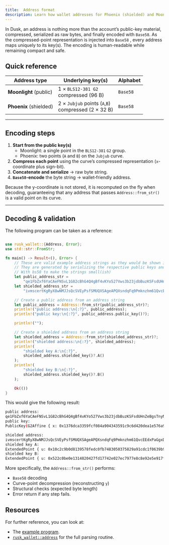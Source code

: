 ```yaml
---
title:  Address format
description: Learn how wallet addresses for Phoenix (shielded) and Moonlight (public) are encoded in Dusk.
---
```



In Dusk, an address is nothing more than the account’s public-key material, compressed, serialized as raw bytes, and finally encoded with `Base58`. As the compressed-point representation is injected into `Base58` , every address maps uniquely to its key(s). The encoding is human-readable while remaining compact and safe.

## Quick reference

| Address type | Underlying key(s) | Alphabet |
|--------------|------------------|----------|
| **Moonlight** (public) | 1 × `BLS12-381 G2` <br>compressed (96 B) | `Base58` |
| **Phoenix** (shielded) | 2 × `Jubjub` points (`A`,`B`) <br>compressed (2 × 32 B) | `Base58` |

---

## Encoding steps

1. **Start from the public key(s)**  
   * Moonlight: a single point in the `BLS12-381` `G2` group.  
   * Phoenix: two points (`A` and `B`) on the `Jubjub` curve.
2. **Compress each point** using the curve’s compressed representation (`x`-coordinate plus sign-bit).
3. **Concatenate and serialize** → raw byte string. 
4. **`Base58`-encode** the byte string → wallet‐friendly address.

Because the y-coordinate is not stored, it is recomputed on the fly when decoding, guaranteeing that any address that passes `Address::from_str()` is a valid point on its curve.

---

## Decoding & validation

The following program can be taken as a reference:
```rust

use rusk_wallet::{Address, Error};
use std::str::FromStr;

fn main() -> Result<(), Error> {
    // These are valid example address strings as they would be shown in our wallet
    // They are generated by serializing the respective public keys and encode them
    // With bs58 to make the strings small(ish)
    let public_address_str =
        "qe1FbZxf6YaCAeFNSvL1G82cBhG4Q4gBf4vKYo527Vws3b23jdbBuzKSFsdUHnZeBgsTnyNJLkApEpRyJw87sdzR9g9iESJrG5ZgpCs9jq88m6d4qMY5txGpaXskRQmkzE3";
    let shielded_address_str =
        "ivmscertKgRyX8wNMJJsQcSVEyPsfSMUQXSAgeAPQXsndqFq9Pmknzhm61QvcEEdxPaGgxDS4RHpb6KKccrnSKN";

    // Create a public address from an address string
    let public_address = Address::from_str(public_address_str)?;
    println!("public address:\n{:?}", public_address);
    println!("public key:\n{:?}", public_address.public_key()?);

    println!("");

    // Create a shielded address from an address string
    let shielded_address = Address::from_str(shielded_address_str)?;
    println!("shielded address:\n{:?}", shielded_address);
    println!(
        "shielded key A:\n{:?}",
        shielded_address.shielded_key()?.A()
    );
    println!(
        "shielded key B:\n{:?}",
        shielded_address.shielded_key()?.B()
    );

    Ok(())
}
```

This would give the following result:

```bash
public address:
qe1FbZxf6YaCAeFNSvL1G82cBhG4Q4gBf4vKYo527Vws3b23jdbBuzKSFsdUHnZeBgsTnyNJLkApEpRyJw87sdzR9g9iESJrG5ZgpCs9jq88m6d4qMY5txGpaXskRQmkzE3
public key:
PublicKey(G2Affine { x: 0x1376dca3359fcf084a904343591c9c6d420dea1e576a957120af2ea4c46ef9d3bb1394ad3cbc92413c59b1ce518c0850 + 0x0d31d41cb190cb54fab965d3edba820a8e8fc5cdf5df2ef0b17ed7b318c290808564ec96651502cb086f4e2317de8844*u, y: 0x05be43f1835f4e56e3678af726e4e92bfab8fb1fbb2eb8f862027915d33a0aeca65fd805087209bbc2b830cefba14527 + 0x056d8a47bdddda58ceea71ebd6804f45f9a16de9fa1f6c9ff8de510a1d3b6e024c56ee0bdd6113f12686bfd9c92f8689*u, infinity: Choice(0) })

shielded address:
ivmscertKgRyX8wNMJJsQcSVEyPsfSMUQXSAgeAPQXsndqFq9Pmknzhm61QvcEEdxPaGgxDS4RHpb6KKccrnSKN
shielded key A:
ExtendedPoint { u: 0x10c2c9b0d8139578fedc0fb7483050375829a91cdc1f0639b9ce335a6bef1640, v: 0x330343b6cde96d4ba72416ba53f7228c940c929bc675ea86107bafc2af072824, z: 0x0000000000000000000000000000000000000000000000000000000000000001, t1: 0x10c2c9b0d8139578fedc0fb7483050375829a91cdc1f0639b9ce335a6bef1640, t2: 0x330343b6cde96d4ba72416ba53f7228c940c929bc675ea86107bafc2af072824 }
shielded key B:
ExtendedPoint { u: 0x522c0be0e1314820427fd17742e027ec7977e8c8e92e5e917ff97e954f447888, v: 0x65065117420942dc7f73de113a5308d4134b52e84191efdf47b28b6aefee5159, z: 0x0000000000000000000000000000000000000000000000000000000000000001, t1: 0x522c0be0e1314820427fd17742e027ec7977e8c8e92e5e917ff97e954f447888, t2: 0x65065117420942dc7f73de113a5308d4134b52e84191efdf47b28b6aefee5159 }
```

More specifically, the `Address::from_str()` performs:

- `Base58` decoding
- Curve-point decompression (reconstructing `y`)
- Structural checks (expected byte length)
- Error return if any step fails.


## Resources
For further reference, you can look at:
- The [example program](https://github.com/dusk-network/phoenix/blob/master/core/src/keys/public.rs).
- [`rusk_wallet::address`](https://github.com/dusk-network/rusk/blob/master/rusk-wallet/src/wallet/address.rs) for the full parsing routine.